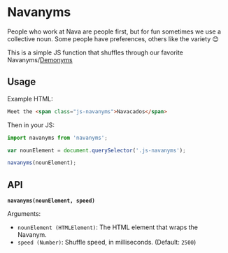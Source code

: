 # Navanyms

People who work at Nava are people first, but for fun sometimes we use a collective noun. Some people have preferences, others like the variety 😊

This is a simple JS function that shuffles through our favorite Navanyms/[Demonyms](https://en.m.wikipedia.org/wiki/Demonym)

## Usage

Example HTML:

```html
Meet the <span class="js-navanyms">Navacados</span>
```

Then in your JS:

```js
import navanyms from 'navanyms';

var nounElement = document.querySelector('.js-navanyms');

navanyms(nounElement);
```

## API

**`navanyms(nounElement, speed)`**

Arguments:

- `nounElement (HTMLElement)`: The HTML element that wraps the Navanym.
- `speed (Number)`: Shuffle speed, in milliseconds. (Default: `2500`)
